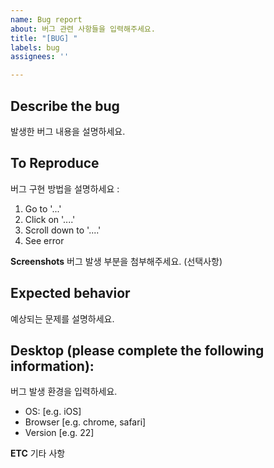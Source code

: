 ```yaml
---
name: Bug report
about: 버그 관련 사항들을 입력해주세요.
title: "[BUG] "
labels: bug
assignees: ''

---
```


**Describe the bug**
----

발생한 버그 내용을 설명하세요.


**To Reproduce**
----
버그 구현 방법을 설명하세요 :
1. Go to '...'
2. Click on '....'
3. Scroll down to '....'
4. See error

**Screenshots**
버그 발생 부분을 첨부해주세요. (선택사항)

**Expected behavior**
---
예상되는 문제를 설명하세요.


**Desktop (please complete the following information):**
---
버그 발생 환경을 입력하세요.  

 - OS: [e.g. iOS]
 - Browser [e.g. chrome, safari]
 - Version [e.g. 22]

<!-- end of the list -->

**ETC**
기타 사항
